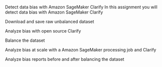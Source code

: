 Detect data bias with Amazon SageMaker Clarify
In this assignment you will detect data bias with Amazon SageMaker Clarify

Download and save raw unbalanced dataset

Analyze bias with open source Clarify

Balance the dataset

Analyze bias at scale with a Amazon SageMaker processing job and Clarify

Analyze bias reports before and after balancing the dataset

